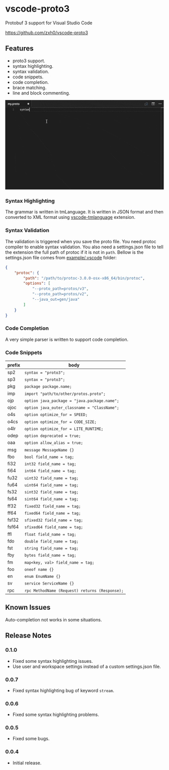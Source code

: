 # vscode-proto3

Protobuf 3 support for Visual Studio Code

https://github.com/zxh0/vscode-proto3

## Features

- proto3 support.
- syntax highlighting.
- syntax validation.
- code snippets.
- code completion.
- brace matching.
- line and block commenting.

![gif1](images/gif1.gif)

### Syntax Highlighting

The grammar is written in tmLanguage.
It is written in JSON format and then converted to XML format using 
[vscode-tmlanguage](https://github.com/Togusa09/vscode-tmlanguage) extension.

### Syntax Validation

The validation is triggered when you save the proto file. You need protoc 
compiler to enable syntax validation. You also need a settings.json file 
to tell the extension the full path of protoc if it is not in `path`. 
Bellow is the settings.json file comes from 
[example/.vscode](https://github.com/zxh0/vscode-proto3/tree/master/example/.vscode) folder:
```json
{
    "protoc": {
        "path": "/path/to/protoc-3.0.0-osx-x86_64/bin/protoc",
        "options": [
            "--proto_path=protos/v3",
            "--proto_path=protos/v2",
            "--java_out=gen/java"
        ]
    }
}
```

### Code Completion

A very simple parser is written to support code completion. 

### Code Snippets

prefix| body
----- | -----
sp2   | `syntax = "proto3";`
sp3   | `syntax = "proto3";`
pkg   | `package package.name;`
imp   | `import "path/to/other/protos.proto";`
ojp   | `option java_package = "java.package.name";`
ojoc  | `option java_outer_classname = "ClassName";`
o4s   | `option optimize_for = SPEED;`
o4cs  | `option optimize_for = CODE_SIZE;`
o4lr  | `option optimize_for = LITE_RUNTIME;`
odep  | `option deprecated = true;`
oaa   | `option allow_alias = true;`
msg   | `message MessageName {}`
fbo   | `bool field_name = tag;`
fi32  | `int32 field_name = tag;`
fi64  | `int64 field_name = tag;`
fu32  | `uint32 field_name = tag;`
fu64  | `uint64 field_name = tag;`
fs32  | `sint32 field_name = tag;`
fs64  | `sint64 field_name = tag;`
ff32  | `fixed32 field_name = tag;`
ff64  | `fixed64 field_name = tag;`
fsf32 | `sfixed32 field_name = tag;`
fsf64 | `sfixed64 field_name = tag;`
ffl   | `float field_name = tag;`
fdo   | `double field_name = tag;`
fst   | `string field_name = tag;`
fby   | `bytes field_name = tag;`
fm    | `map<key, val> field_name = tag;`
foo   | `oneof name {}`
en    | `enum EnumName {}`
sv    | `service ServiceName {}`
rpc   | `rpc MethodName (Request) returns (Response);`


## Known Issues

Auto-completion not works in some situations.

## Release Notes

### 0.1.0
- Fixed some syntax highlighting issues.
- Use user and workspace settings instead of a custom settings.json file.

### 0.0.7
- Fixed syntax highlighting bug of keyword `stream`.

### 0.0.6
- Fixed some syntax highlighting problems.

### 0.0.5
- Fixed some bugs.

### 0.0.4
- Initial release.
